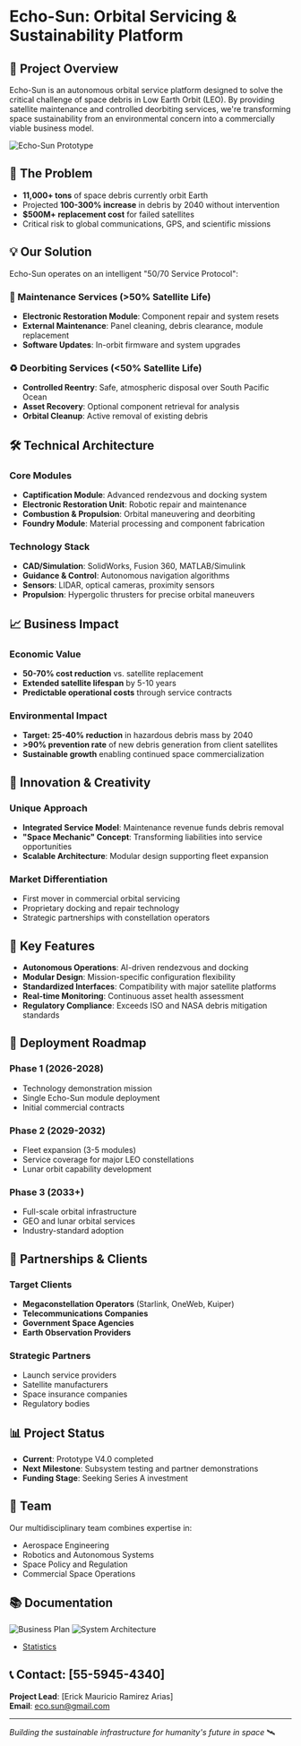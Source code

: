 # Echo-Sun: Orbital Servicing & Sustainability Platform

## 🚀 Project Overview
Echo-Sun is an autonomous orbital service platform designed to solve the critical challenge of space debris in Low Earth Orbit (LEO). By providing satellite maintenance and controlled deorbiting services, we're transforming space sustainability from an environmental concern into a commercially viable business model.

![Echo-Sun Prototype](https://docs.google.com/document/d/1gyxBBnqjq5CjN2Y3Wa_jHhi4Uh9Taw_AZpKNdTDWZ18/edit?tab=t.9a6lfycak68v)

## 🎯 The Problem
- **11,000+ tons** of space debris currently orbit Earth
- Projected **100-300% increase** in debris by 2040 without intervention
- **$500M+ replacement cost** for failed satellites
- Critical risk to global communications, GPS, and scientific missions

## 💡 Our Solution
Echo-Sun operates on an intelligent "50/70 Service Protocol":

### 🔧 Maintenance Services (>50% Satellite Life)
- **Electronic Restoration Module**: Component repair and system resets
- **External Maintenance**: Panel cleaning, debris clearance, module replacement
- **Software Updates**: In-orbit firmware and system upgrades

### ♻️ Deorbiting Services (<50% Satellite Life)
- **Controlled Reentry**: Safe, atmospheric disposal over South Pacific Ocean
- **Asset Recovery**: Optional component retrieval for analysis
- **Orbital Cleanup**: Active removal of existing debris

## 🛠️ Technical Architecture

### Core Modules
- **Captification Module**: Advanced rendezvous and docking system
- **Electronic Restoration Unit**: Robotic repair and maintenance
- **Combustion & Propulsion**: Orbital maneuvering and deorbiting
- **Foundry Module**: Material processing and component fabrication

### Technology Stack
- **CAD/Simulation**: SolidWorks, Fusion 360, MATLAB/Simulink
- **Guidance & Control**: Autonomous navigation algorithms
- **Sensors**: LIDAR, optical cameras, proximity sensors
- **Propulsion**: Hypergolic thrusters for precise orbital maneuvers

## 📈 Business Impact

### Economic Value
- **50-70% cost reduction** vs. satellite replacement
- **Extended satellite lifespan** by 5-10 years
- **Predictable operational costs** through service contracts

### Environmental Impact
- **Target: 25-40% reduction** in hazardous debris mass by 2040
- **>90% prevention rate** of new debris generation from client satellites
- **Sustainable growth** enabling continued space commercialization

## 🎨 Innovation & Creativity

### Unique Approach
- **Integrated Service Model**: Maintenance revenue funds debris removal
- **"Space Mechanic" Concept**: Transforming liabilities into service opportunities
- **Scalable Architecture**: Modular design supporting fleet expansion

### Market Differentiation
- First mover in commercial orbital servicing
- Proprietary docking and repair technology
- Strategic partnerships with constellation operators

## 🌟 Key Features

- **Autonomous Operations**: AI-driven rendezvous and docking
- **Modular Design**: Mission-specific configuration flexibility
- **Standardized Interfaces**: Compatibility with major satellite platforms
- **Real-time Monitoring**: Continuous asset health assessment
- **Regulatory Compliance**: Exceeds ISO and NASA debris mitigation standards

## 🚀 Deployment Roadmap

### Phase 1 (2026-2028)
- Technology demonstration mission
- Single Echo-Sun module deployment
- Initial commercial contracts

### Phase 2 (2029-2032)
- Fleet expansion (3-5 modules)
- Service coverage for major LEO constellations
- Lunar orbit capability development

### Phase 3 (2033+)
- Full-scale orbital infrastructure
- GEO and lunar orbital services
- Industry-standard adoption

## 🤝 Partnerships & Clients

### Target Clients
- **Megaconstellation Operators** (Starlink, OneWeb, Kuiper)
- **Telecommunications Companies**
- **Government Space Agencies**
- **Earth Observation Providers**

### Strategic Partners
- Launch service providers
- Satellite manufacturers
- Space insurance companies
- Regulatory bodies

## 📊 Project Status
- **Current**: Prototype V4.0 completed
- **Next Milestone**: Subsystem testing and partner demonstrations
- **Funding Stage**: Seeking Series A investment

## 👥 Team
Our multidisciplinary team combines expertise in:
- Aerospace Engineering
- Robotics and Autonomous Systems
- Space Policy and Regulation
- Commercial Space Operations

## 📚 Documentation
![Business Plan](https://docs.google.com/document/d/1gyxBBnqjq5CjN2Y3Wa_jHhi4Uh9Taw_AZpKNdTDWZ18/edit?tab=t.zc2zkr5b43mj#heading=h.pt50xyn7bffa)
![System Architecture](https://docs.google.com/document/d/1gyxBBnqjq5CjN2Y3Wa_jHhi4Uh9Taw_AZpKNdTDWZ18/edit?tab=t.xtz6vmdnblob#heading=h.fjeqaucizwbv)
- [Statistics](https://docs.google.com/document/d/1gyxBBnqjq5CjN2Y3Wa_jHhi4Uh9Taw_AZpKNdTDWZ18/edit?tab=t.xtz6vmdnblob#heading=h.fjeqaucizwbv)

## 📞 Contact: [55-5945-4340]
**Project Lead**: [Erick Mauricio Ramirez Arias]  
**Email**: eco.sun@gmail.com  

---

*Building the sustainable infrastructure for humanity's future in space* 🛰️
